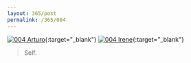 ```yaml
---
layout: 365/post
permalink: /365/004
---
```


[![004 Arturo](https://c1.staticflickr.com/1/304/19148936842_be0d49c71a_c.jpg)](https://www.flickr.com/photos/131440297@N08/19148936842/){:target="_blank"}
[![004 Irene](https://c2.staticflickr.com/4/3898/19149897892_043e91427b_c.jpg)](https://www.flickr.com/photos/25124902@N04/19149897892/){:target="_blank"}


>

> Self.
